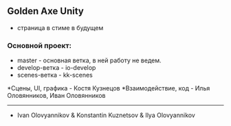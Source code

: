 ## Golden Axe Unity

* страница в стиме в будущем

### Основной проект:
* master - основная ветка, в ней работу не ведем.
* develop-ветка - io-develop
* scenes-ветка - kk-scenes

*Сцены, UI, графика - Костя Кузнецов
*Взаимодействие, код - Илья Оловянников, Иван Оловянников

***

* Ivan Olovyannikov & Konstantin Kuznetsov & Ilya Olovyannikov

